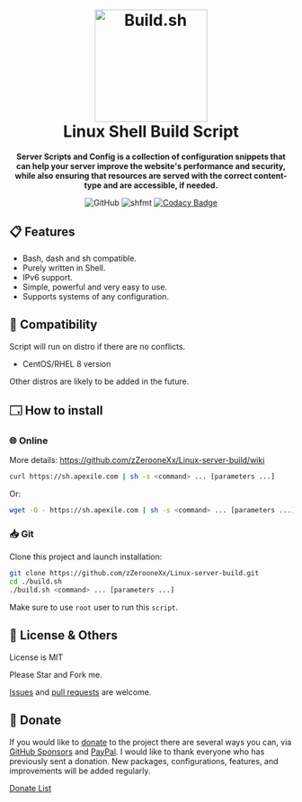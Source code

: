 <div align="center">
  <h1><img src="https://i.ibb.co/QvtrkTD/linux.png" alt="Build.sh" width="200"><br>Linux Shell Build Script<br></h1>
  <p>
    <strong>Server Scripts and Config is a collection of configuration snippets that can help your server improve the website's performance and security, while also ensuring that resources are served with the correct content-type and are accessible, if needed.</strong>
  </p>
  <p>
    
  ![GitHub](https://img.shields.io/github/license/zZerooneXx/Linux-server-build?color=008FFF)
  ![shfmt](https://github.com/zZerooneXx/Linux-server-build/workflows/shfmt/badge.svg)
  [![Codacy Badge](https://app.codacy.com/project/badge/Grade/5c979acea1ba4a33b94ee1e55cdaa9b4)](https://www.codacy.com/gh/zZerooneXx/Linux-server-build/dashboard?utm_source=github.com&amp;utm_medium=referral&amp;utm_content=zZerooneXx/Linux-server-build&amp;utm_campaign=Badge_Grade)
  
  </p>
</div>

## 📋 Features

- Bash, dash and sh compatible.
- Purely written in Shell.
- IPv6 support.
- Simple, powerful and very easy to use.
- Supports systems of any configuration.

## 🐧 Compatibility

Script will run on distro if there are no conflicts.

- CentOS/RHEL 8 version

Other distros are likely to be added in the future.

## 🗔 How to install

### 🌐 Online

More details: https://github.com/zZerooneXx/Linux-server-build/wiki

```bash
curl https://sh.apexile.com | sh -s <command> ... [parameters ...]
```

Or:

```bash
wget -O - https://sh.apexile.com | sh -s <command> ... [parameters ...]
```

### 📥 Git

Clone this project and launch installation:

```bash
git clone https://github.com/zZerooneXx/Linux-server-build.git
cd ./build.sh
./build.sh <command> ... [parameters ...]
```

Make sure to use `root` user to run this `script`.

## 🏴 License & Others

License is MIT

Please Star and Fork me.

[Issues](https://github.com/zZerooneXx/Linux-server-build/issues) and [pull requests](https://github.com/zZerooneXx/Linux-server-build/pulls) are welcome.

## 💝 Donate

If you would like to [donate](https://donate.stream/en/zzeroonexx) to the project there are several ways you can, via [GitHub Sponsors](https://github.com/sponsors/zZerooneXx) and [PayPal](https://www.paypal.com/paypalme/zeroonex). I would like to thank everyone who has previously sent a donation.
New packages, configurations, features, and improvements will be added regularly.

[Donate List](https://github.com/zZerooneXx/Linux-server-build/wiki/Donate-list)
